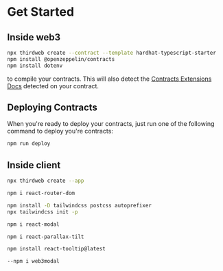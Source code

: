 # Get Started

## Inside web3

```bash
npx thirdweb create --contract --template hardhat-typescript-starter
npm install @openzeppelin/contracts
npm install dotenv
```

to compile your contracts. This will also detect the [Contracts Extensions Docs](https://portal.thirdweb.com/contractkit) detected on your contract.

## Deploying Contracts

When you're ready to deploy your contracts, just run one of the following command to deploy you're contracts:

```bash
npm run deploy
```

## Inside client

```bash
npx thirdweb create --app

npm i react-router-dom

npm install -D tailwindcss postcss autoprefixer
npx tailwindcss init -p

npm i react-modal

npm i react-parallax-tilt

npm install react-tooltip@latest

--npm i web3modal
```
